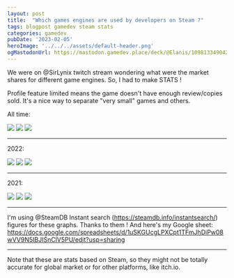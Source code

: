 ```yaml
---
layout: post
title:  "Which games engines are used by developers on Steam ?"
tags: blogpost gamedev steam stats
categories: gamedev
pubDate: '2023-02-05'
heroImage: '../../../assets/default-header.png'
ogMastodonUrl: https://mastodon.gamedev.place/deck/@Elanis/109813349042979627
---
```


We were on @SirLynix twitch stream wondering what were the market shares for different game engines. So, I had to make STATS !

Profile feature limited means the game doesn't have enough review/copies sold. It's a nice way to separate "very small" games and others.

All time:

![](/assets/img/2023-02-05-steam-engine-stats/1.png)
![](/assets/img/2023-02-05-steam-engine-stats/2.png)
![](/assets/img/2023-02-05-steam-engine-stats/3.png)

<hr />

2022:

![](/assets/img/2023-02-05-steam-engine-stats/11.png)
![](/assets/img/2023-02-05-steam-engine-stats/12.png)
![](/assets/img/2023-02-05-steam-engine-stats/13.png)

<hr />

2021:

![](/assets/img/2023-02-05-steam-engine-stats/21.png)
![](/assets/img/2023-02-05-steam-engine-stats/22.png)
![](/assets/img/2023-02-05-steam-engine-stats/23.png)

<hr />

I'm using @SteamDB Instant search (https://steamdb.info/instantsearch/) figures for these graphs. Thanks to them !
And here's my Google sheet: https://docs.google.com/spreadsheets/d/1uSKGUcgLPXCpt1TFmJhDiPw08wVV9N5IBJISnClV5PU/edit?usp=sharing

<hr />

Note that these are stats based on Steam, so they might not be totally accurate for global market or for other platforms, like itch.io.